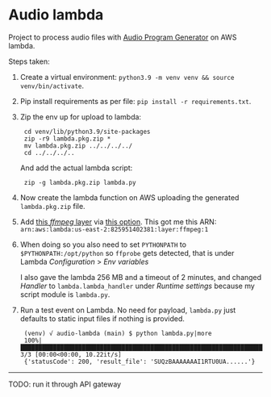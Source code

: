 # Audio lambda

Project to process audio files with [Audio Program Generator](https://pypi.org/project/audio-program-generator/) on AWS lambda.

Steps taken:

1. Create a virtual environment: `python3.9 -m venv venv && source venv/bin/activate`.

2. Pip install requirements as per file: `pip install -r requirements.txt`.

3. Zip the env up for upload to lambda:

		cd venv/lib/python3.9/site-packages
		zip -r9 lambda.pkg.zip *
		mv lambda.pkg.zip ../../../../
		cd ../../../..

	And add the actual lambda script:

		zip -g lambda.pkg.zip lambda.py

4. Now create the lambda function on AWS uploading the generated `lambda.pkg.zip` file.

5. Add [this _ffmpeg_ layer](https://github.com/serverlesspub/ffmpeg-aws-lambda-layer) via [this option](https://serverlessrepo.aws.amazon.com/applications/arn:aws:serverlessrepo:us-east-1:145266761615:applications~ffmpeg-lambda-layer). This got me this ARN: `arn:aws:lambda:us-east-2:825951402381:layer:ffmpeg:1`

6. When doing so you also need to set `PYTHONPATH` to `$PYTHONPATH:/opt/python` so `ffprobe` gets detected, that is under Lambda _Configuration_ > _Env variables_

	I also gave the lambda 256 MB and a timeout of 2 minutes, and changed _Handler_ to `lambda.lambda_handler` under _Runtime settings_ because my script module is `lambda.py`.

7. Run a test event on Lambda. No need for payload, `lambda.py` just defaults to static input files if nothing is provided.

		(venv) √ audio-lambda (main) $ python lambda.py|more
		100%|███████████████████████████████████████████████████████████████████████████████| 3/3 [00:00<00:00, 10.22it/s]
		{'statusCode': 200, 'result_file': 'SUQzBAAAAAAAI1RTU0UA......'}

---

TODO: run it through API gateway
